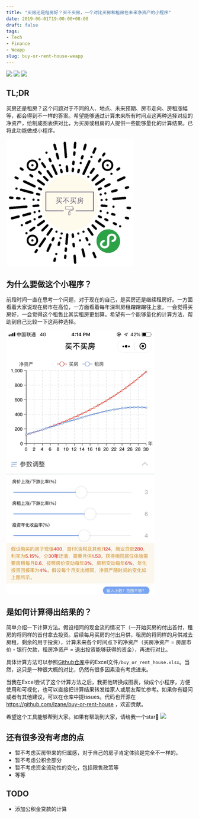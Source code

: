 ```yaml
---
title: "买房还是租房好？买不买房，一个对比买房和租房在未来净资产的小程序"
date: 2019-06-01T19:00:00+08:00
draft: false
tags:
- Tech
- Finance
- Weapp
slug: buy-or-rent-house-weapp
---
```


[![](https://img.shields.io/github/stars/lzane/buy-or-rent-house.svg?color=brightgree)](https://github.com/lzane/buy-or-rent-house) [![](https://img.shields.io/github/issues/lzane/buy-or-rent-house.svg)](https://github.com/lzane/buy-or-rent-house/issues?q=is%3Aissue+is%3Aopen+sort%3Aupdated-desc) ![](https://img.shields.io/github/license/lzane/buy-or-rent-house.svg)

## TL;DR
买房还是租房？这个问题对于不同的人、地点、未来预期、房市走向、房租涨幅等，都会得到不一样的答案。希望能够通过计算未来所有时间点这两种选择对应的净资产，绘制成图表供对比，为买房或租房的人提供一些能够量化的计算结果。已将此功能做成小程序。

![](./weapp_qr_code.jpg)

## 为什么要做这个小程序？

前段时间一直在思考一个问题，对于现在的自己，是买房还是继续租房好。一方面看着大家说现在房市在高位，一方面看着每年深圳房租蹭蹭蹭往上涨，一会觉得买房好，一会觉得这个租售比其实租房更划算。希望有一个能够量化的计算方法，帮助到自己比较一下这两种选择。

![](./weapp_preview.png)

## 是如何计算得出结果的？

简单介绍一下计算方法。假设相同的现金流的情况下（一开始买房的付出首付，租房的将同样的首付拿去投资。后续每月买房的付出月供，租房的将同样的月供减去房租，剩余的用于投资），计算未来各个时间点下的净资产（买房净资产 = 房屋市价 - 银行欠款，租房净资产 = 退出投资能够获得的资金），再进行对比。

具体计算方法可以参照[Github仓库](https://github.com/lzane/buy-or-rent-house)中的Excel文件`/buy_or_rent_house.xlsx`。当然，这只是一种很大概的对比，仍然有很多因素没有考虑进来。

当我在Excel尝试了这个计算方法之后，我把他转换成图表，做成个小程序，方便使用和可视化，也可以直接把计算结果转发给家人或朋友帮忙参考。如果你有疑问或者有其他建议，可以在仓库中提issues。代码也开源在 https://github.com/lzane/buy-or-rent-house ，欢迎贡献。

希望这个工具能够帮到大家。如果有帮助到大家，请给我一个star🙏 [![](https://img.shields.io/github/stars/lzane/buy-or-rent-house.svg?color=brightgree)](https://github.com/lzane/buy-or-rent-house)

## 还有很多没有考虑的点
- 暂不考虑买房带来的归属感，对于自己的房子肯定体验是完全不一样的。
- 暂不考虑公积金部分
- 暂不考虑资金流动性的变化，包括限售政策等
- 等等

## TODO
- 添加公积金贷款的计算
